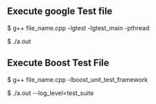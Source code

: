 ## Execute google Test file

$ g++ file_name.cpp -lgtest -lgtest_main -pthread

$ ./a.out

## Execute Boost Test File

$ g++ file_name.cpp -lboost_unit_test_framework

$ ./a.out --log_level=test_suite
